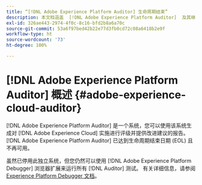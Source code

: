 ```yaml
---
title: “[!DNL Adobe Experience Platform Auditor] 生命周期结束”
description: 本文档涵盖  [!DNL Adobe Experience Platform Auditor]  及其继任者。
exl-id: 326ae443-2974-4f0c-8c16-bfd2b8a6a70c
source-git-commit: 53a6f97bed42b22e77d3fb0cd72c08a6418b2e9f
workflow-type: ht
source-wordcount: '73'
ht-degree: 100%

---
```


# [!DNL Adobe Experience Platform Auditor] 概述 {#adobe-experience-cloud-auditor}

[!DNL Adobe Experience Platform Auditor] 是一个系统，您可以使用该系统生成对 [!DNL Adobe Experience Cloud] 实施进行评级并提供改进建议的报告。 [!DNL Adobe Experience Platform Auditor] 已达到生命周期结束日期 (EOL) 且不再可用。

虽然已停用此独立系统，但您仍然可以使用 [!DNL Adobe Experience Platform Debugger] 浏览器扩展来运行所有 [!DNL Auditor] 测试。 有关详细信息，请参阅 [Experience Platform Debugger 文档](https://experienceleague.adobe.com/docs/debugger/using-v2/experience-cloud-debugger.html)。
